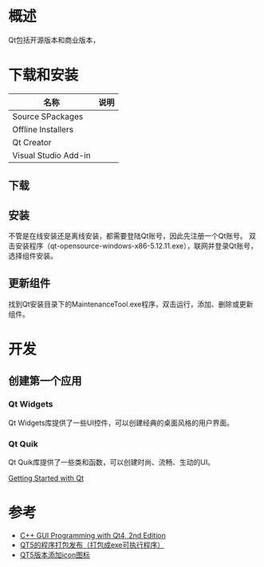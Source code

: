 # 概述
  Qt包括开源版本和商业版本，

# 下载和安装
|名称|说明|
|---|---|
|Source SPackages||
|Offline Installers||
|Qt Creator||
|Visual Studio Add-in||
## 下载

## 安装
  不管是在线安装还是离线安装，都需要登陆Qt账号，因此先注册一个Qt账号。
  双击安装程序（qt-opensource-windows-x86-5.12.11.exe），联网并登录Qt账号，选择组件安装。

## 更新组件
  找到Qt安装目录下的MaintenanceTool.exe程序，双击运行，添加、删除或更新组件。

# 开发
## 创建第一个应用
### Qt Widgets
  Qt Widgets库提供了一些UI控件，可以创建经典的桌面风格的用户界面。

### Qt Quik
  Qt Quik库提供了一些类和函数，可以创建时尚、流畅、生动的UI。

[Getting Started with Qt](https://doc.qt.io/qt-6/gettingstarted.html)

# 参考
* [C++ GUI Programming with Qt4, 2nd Edition](https://www.informit.com/store/c-plus-plus-gui-programming-with-qt4-9780132354165)
* [QT5的程序打包发布（打包成exe可执行程序）](https://blog.csdn.net/kangshuaibing/article/details/84951619)
* [QT5版本添加icon图标](https://www.cnblogs.com/it-tsz/p/10741114.html)